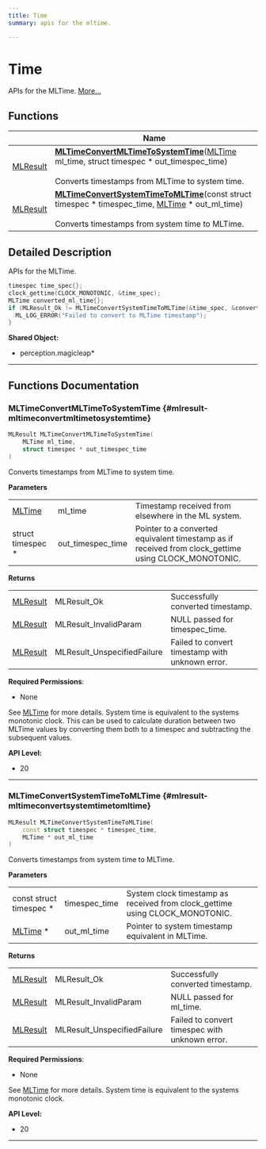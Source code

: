```yaml
---
title: Time
summary: apis for the mltime. 

---
```


# Time

APIs for the MLTime.  [More...](#detailed-description)

## Functions

|                | Name           |
| -------------- | -------------- |
| [MLResult](/api-ref/api/Modules/group___platform/group___platform.md#int32-t-mlresult) | **[MLTimeConvertMLTimeToSystemTime](/api-ref/api/Modules/group___time/group___time.md#mlresult-mltimeconvertmltimetosystemtime)**([MLTime](/api-ref/api/Modules/group___common/group___common.md#int64-t-mltime) ml_time, struct timespec * out_timespec_time)<br></br>Converts timestamps from MLTime to system time.  |
| [MLResult](/api-ref/api/Modules/group___platform/group___platform.md#int32-t-mlresult) | **[MLTimeConvertSystemTimeToMLTime](/api-ref/api/Modules/group___time/group___time.md#mlresult-mltimeconvertsystemtimetomltime)**(const struct timespec * timespec_time, [MLTime](/api-ref/api/Modules/group___common/group___common.md#int64-t-mltime) * out_ml_time)<br></br>Converts timestamps from system time to MLTime.  |

## Detailed Description

APIs for the MLTime. 



```cpp
timespec time_spec{};
clock_gettime(CLOCK_MONOTONIC, &time_spec);
MLTime converted_ml_time{};
if (MLResult_Ok != MLTimeConvertSystemTimeToMLTime(&time_spec, &converted_ml_time)) {
  ML_LOG_ERROR("Failed to convert to MLTime timestamp");
}
```




**Shared Object:**
  * perception.magicleap*




-----------


## Functions Documentation

### MLTimeConvertMLTimeToSystemTime {#mlresult-mltimeconvertmltimetosystemtime}

```cpp
MLResult MLTimeConvertMLTimeToSystemTime(
    MLTime ml_time,
    struct timespec * out_timespec_time
)
```

Converts timestamps from MLTime to system time. 

**Parameters**

|  |   |   |
|--|--|--|
| [MLTime](/api-ref/api/Modules/group___common/group___common.md#int64-t-mltime) |ml_time|Timestamp received from elsewhere in the ML system. |
| struct timespec * |out_timespec_time|Pointer to a converted equivalent timestamp as if received from clock_gettime using CLOCK_MONOTONIC.|

**Returns**

|  |   |   |
|--|--|--|
| [MLResult](/api-ref/api/Modules/group___platform/group___platform.md#int32-t-mlresult) |MLResult_Ok|Successfully converted timestamp. |
| [MLResult](/api-ref/api/Modules/group___platform/group___platform.md#int32-t-mlresult) |MLResult_InvalidParam|NULL passed for timespec_time. |
| [MLResult](/api-ref/api/Modules/group___platform/group___platform.md#int32-t-mlresult) |MLResult_UnspecifiedFailure|Failed to convert timestamp with unknown error.|
**Required Permissions**:

  * None 


See [MLTime](/api-ref/api/Modules/group___common/group___common.md#int64-t-mltime) for more details. System time is equivalent to the systems monotonic clock. This can be used to calculate duration between two MLTime values by converting them both to a timespec and subtracting the subsequent values.




**API Level:**
  * 20




-----------

### MLTimeConvertSystemTimeToMLTime {#mlresult-mltimeconvertsystemtimetomltime}

```cpp
MLResult MLTimeConvertSystemTimeToMLTime(
    const struct timespec * timespec_time,
    MLTime * out_ml_time
)
```

Converts timestamps from system time to MLTime. 

**Parameters**

|  |   |   |
|--|--|--|
| const struct timespec * |timespec_time|System clock timestamp as received from clock_gettime using CLOCK_MONOTONIC. |
| [MLTime](/api-ref/api/Modules/group___common/group___common.md#int64-t-mltime) * |out_ml_time|Pointer to system timestamp equivalent in MLTime.|

**Returns**

|  |   |   |
|--|--|--|
| [MLResult](/api-ref/api/Modules/group___platform/group___platform.md#int32-t-mlresult) |MLResult_Ok|Successfully converted timestamp. |
| [MLResult](/api-ref/api/Modules/group___platform/group___platform.md#int32-t-mlresult) |MLResult_InvalidParam|NULL passed for ml_time. |
| [MLResult](/api-ref/api/Modules/group___platform/group___platform.md#int32-t-mlresult) |MLResult_UnspecifiedFailure|Failed to convert timespec with unknown error.|
**Required Permissions**:

  * None 


See [MLTime](/api-ref/api/Modules/group___common/group___common.md#int64-t-mltime) for more details. System time is equivalent to the systems monotonic clock.




**API Level:**
  * 20




-----------





